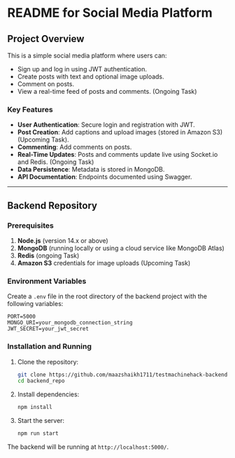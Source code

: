 # README for Social Media Platform

## Project Overview
This is a simple social media platform where users can:
- Sign up and log in using JWT authentication.
- Create posts with text and optional image uploads.
- Comment on posts.
- View a real-time feed of posts and comments. (Ongoing Task)

### Key Features
- **User Authentication**: Secure login and registration with JWT.
- **Post Creation**: Add captions and upload images (stored in Amazon S3) (Upcoming Task).
- **Commenting**: Add comments on posts.
- **Real-Time Updates**: Posts and comments update live using Socket.io and Redis. (Ongoing Task)
- **Data Persistence**: Metadata is stored in MongoDB.
- **API Documentation**: Endpoints documented using Swagger.

---

## Backend Repository

### Prerequisites
1. **Node.js** (version 14.x or above)
2. **MongoDB** (running locally or using a cloud service like MongoDB Atlas)
3. **Redis** (ongoing Task)
4. **Amazon S3** credentials for image uploads (Upcoming Task)

### Environment Variables
Create a `.env` file in the root directory of the backend project with the following variables:

```
PORT=5000
MONGO_URI=your_mongodb_connection_string
JWT_SECRET=your_jwt_secret
```

### Installation and Running

1. Clone the repository:
   ```bash
   git clone https://github.com/maazshaikh1711/testmachinehack-backend.git
   cd backend_repo
   ```

2. Install dependencies:
   ```bash
   npm install
   ```

3. Start the server:
   ```bash
   npm run start
   ```

The backend will be running at `http://localhost:5000/`.
